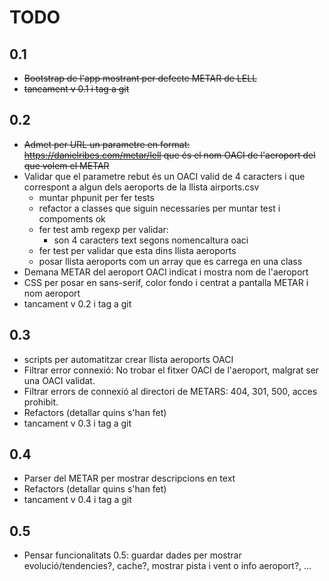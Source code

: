 # TODO

## 0.1
* ~~Bootstrap de l'app mostrant per defecte METAR de LELL~~
* ~~tancament v 0.1 i tag a git~~ 

## 0.2
* ~~Admet per URL un parametre en format: https://danielribes.com/metar/lell  que és el nom OACI de l'aeroport del que volem el METAR~~
* Validar que el parametre rebut és un OACI valid de 4 caracters i que correspont a algun dels aeroports de la llista airports.csv
  * muntar phpunit per fer tests
  * refactor a classes que siguin necessaries per muntar test i compoments ok
  * fer test amb regexp per validar:
    * son 4 caracters text segons nomencaltura oaci
  * fer test per validar que esta dins llista aeroports
  * posar llista aeroports com un array que es carrega en una class
* Demana METAR del aeroport OACI indicat i mostra nom de l'aeroport
* CSS per posar en sans-serif, color fondo i centrat a pantalla METAR i nom aeroport
* tancament v 0.2 i tag a git

## 0.3
* scripts per automatitzar  crear llista aeroports OACI
* Filtrar error connexió: No trobar el fitxer OACI de l'aeroport, malgrat ser una OACI validat.
* Filtrar errors de connexió al directori de METARS: 404, 301, 500, acces prohibit.
* Refactors (detallar quins s'han fet)
* tancament v 0.3 i tag a git

## 0.4
* Parser del METAR per mostrar descripcions en text
* Refactors (detallar quins s'han fet)
* tancament v 0.4 i tag a git

## 0.5
* Pensar funcionalitats 0.5: guardar dades per mostrar evolució/tendencies?, cache?, mostrar pista i vent o info aeroport?, ...
